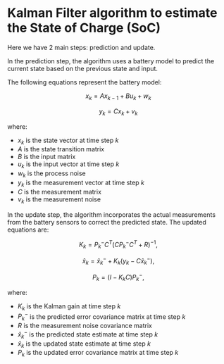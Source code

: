 # Kalman Filter algorithm to estimate the State of Charge (SoC) 

Here we have 2 main steps: prediction and update. 

In the prediction step, the algorithm uses a battery model to predict the current state based on the previous state and input. 

The following equations represent the battery model:

$$
x_k = Ax_{k-1} + Bu_k + w_k
$$

$$
y_k = Cx_k + v_k
$$

where:

* $x_k$ is the state vector at time step $k$
* $A$ is the state transition matrix
* $B$ is the input matrix
* $u_k$ is the input vector at time step $k$
* $w_k$ is the process noise
* $y_k$ is the measurement vector at time step $k$
* $C$ is the measurement matrix
* $v_k$ is the measurement noise

In the update step, the algorithm incorporates the actual measurements from the battery sensors to correct the predicted state. The updated equations are:

$$
K_k = P_k^-C^T(CP_k^-C^T + R)^{-1},
$$

$$
\hat{x}_k = \hat{x}_k^- + K_k(y_k - C\hat{x}_k^-),
$$

$$
P_k = (I - K_kC)P_k^-,
$$

where:

* $K_k$ is the Kalman gain at time step $k$
* $P_k^-$ is the predicted error covariance matrix at time step $k$
* $R$ is the measurement noise covariance matrix
* $\hat{x}_k^-$ is the predicted state estimate at time step $k$
* $\hat{x}_k$ is the updated state estimate at time step $k$
* $P_k$ is the updated error covariance matrix at time step $k$
